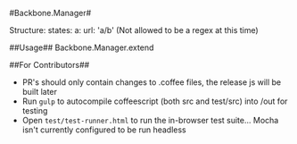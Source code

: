 #Backbone.Manager#

Structure:
  states:
    a:
      url: 'a/b' (Not allowed to be a regex at this time)
      
##Usage##
Backbone.Manager.extend

##For Contributors##
* PR's should only contain changes to .coffee files, the release js will be built later
* Run `gulp` to autocompile coffeescript (both src and test/src) into /out for testing
* Open `test/test-runner.html` to run the in-browser test suite... Mocha isn't currently configured to be run headless

